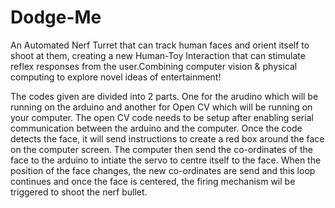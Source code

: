 # Dodge-Me
An Automated Nerf Turret that can track human faces and orient itself to shoot at them, creating a new Human-Toy Interaction that can stimulate reflex responses from the user.Combining computer vision &amp; physical computing to explore novel ideas of entertainment!

The codes given are divided into 2 parts. One for the arudino which will be running on the arduino and another for Open CV which will be running on your computer. The open CV  code needs to be setup after enabling serial communication between the arduino and the computer. Once the code detects the face, it will send instructions to create a red box around the face on the computer screen. The computer then send the co-ordinates of the face to the arduino to intiate the servo to centre itself to the face. When the position of the face changes, the new co-ordinates are send and this loop continues and once the face is centered, the firing mechanism wil be triggered to shoot the nerf bullet.
